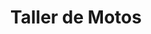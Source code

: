 ---
title: "Taller de Motos"
url: /ciudad-autonoma-de-buenos-aires/taller-de-motos-avenida-general-iriarte/
shop: Motorrad
---